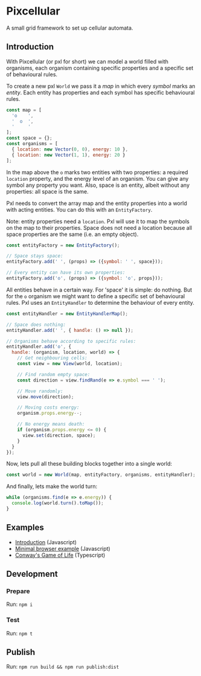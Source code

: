 # Pixcellular

A small grid framework to set up cellular automata.

## Introduction
With Pixcellular (or pxl for short) we can model a world filled with organisms, each organism containing specific properties and a specific set of behavioural rules.

To create a new pxl `World` we pass it a _map_ in which every _symbol_ marks an _entity_. Each entity has properties and each symbol has specific behavioural rules.

```js
const map = [
  'o    ',
  '  o  ',
  '     '
];
const space = {};
const organisms = [
  { location: new Vector(0, 0), energy: 10 },
  { location: new Vector(1, 1), energy: 20 }
];
```

In the map above the `o` marks two entities with two properties: a required `location` property, and the energy level of an organism.
You can give any symbol any property you want. Also, space is an entity, albeit without any properties: all space is the same.

Pxl needs to convert the array map and the entity properties into a world with acting entities.
You can do this with an `EntityFactory`. 

Note: entity properties need a `location`. Pxl will use it to map the symbols on the map to their properties. Space does not need a location because all space properties are the same (i.e. an empty object).
```js
const entityFactory = new EntityFactory();

// Space stays space:
entityFactory.add(' ', (props) => ({symbol: ' ', space}));

// Every entity can have its own properties:
entityFactory.add('o', (props) => ({symbol: 'o', props}));
```

All entities behave in a certain way. For 'space' it is simple: do nothing. But for the `o` organism we might want to define a specific set of behavioural rules. Pxl uses an `EntityHandler` to determine the behaviour of every entity.

```js
const entityHandler = new EntityHandlerMap();

// Space does nothing:
entityHandler.add(' ', { handle: () => null });

// Organisms behave according to specific rules:
entityHandler.add('o', {
  handle: (organism, location, world) => {
    // Get neighbouring cells:
    const view = new View(world, location);

    // Find random empty space:
    const direction = view.findRand(e => e.symbol === ' ');

    // Move randomly:
    view.move(direction);

    // Moving costs energy:
    organism.props.energy--;

    // No energy means death:
    if (organism.props.energy <= 0) {
      view.set(direction, space);
    }
  }
});
```

Now, lets pull all these building blocks together into a single world:
```js
const world = new World(map, entityFactory, organisms, entityHandler);
```

And finally, lets make the world turn:
```js
while (organisms.find(e => e.energy)) {
  console.log(world.turn().toMap());
}
```


## Examples
- [Introduction](https://github.com/pixcellular/pxl/blob/main/examples/introduction/index.html) (Javascript)
- [Minimal browser example](https://github.com/pixcellular/pxl/blob/main/examples/vanilla/index.html) (Javascript)
- [Conway's Game of Life](https://github.com/pixcellular/pxl/blob/main/examples/conway/README.md) (Typescript)

## Development

### Prepare
Run: `npm i`

### Test
Run: `npm t`

## Publish
Run: `npm run build && npm run publish:dist`
